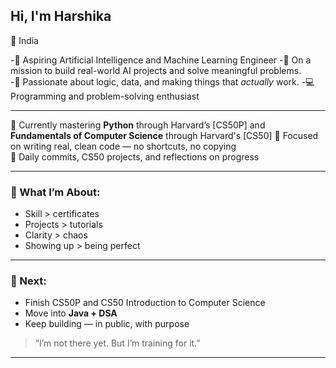 ## Hi, I'm Harshika
📍 India  

-🎯 Aspiring Artificial Intelligence and Machine Learning Engineer
-🚀 On a mission to build real-world AI projects and solve meaningful problems.  
-🧠 Passionate about logic, data, and making things that *actually* work.
-💻 Programming and problem-solving enthusiast 

---

🎯 Currently mastering **Python** through Harvard’s [CS50P] and **Fundamentals of Computer Science** through Harvard's [CS50]
🧠 Focused on writing real, clean code — no shortcuts, no copying  
📂 Daily commits, CS50 projects, and reflections on progress

---

### 🚀 What I’m About:
- Skill > certificates  
- Projects > tutorials  
- Clarity > chaos  
- Showing up > being perfect

---

### 📍 Next:
- Finish CS50P and CS50 Introduction to Computer Science 
- Move into **Java + DSA**  
- Keep building — in public, with purpose

> “I’m not there yet. But I’m training for it.”  


--- 


<!---
harshikaa97/harshikaa97 is a ✨ special ✨ repository because its `README.md` (this file) appears on your GitHub profile.
You can click the Preview link to take a look at your changes.
--->
